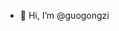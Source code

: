 - 👋 Hi, I’m @guogongzi
<!---
- 👀 I’m interested in ...
- 🌱 I’m currently learning ...
- 💞️ I’m looking to collaborate on ...
- 📫 How to reach me ...
--->

<!---
guogongzi/guogongzi is a ✨ special ✨ repository because its `README.md` (this file) appears on your GitHub profile.
You can click the Preview link to take a look at your changes.
--->
